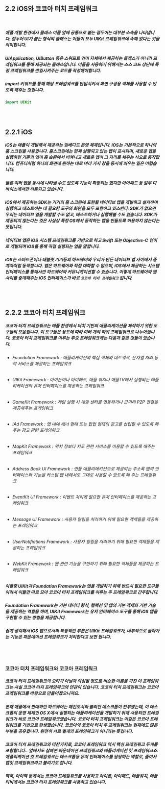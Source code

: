 ## 2.2 iOS와 코코아 터치 프레임워크


<br>

##### 애플 개발 환경에서 클래스 이름 앞에 공통으로 붙는 접두어는 대부분 소속을 나타냅니다. 접두어 UI가 붙는 형식의 클래스는 이들이 모두 UIKit 프레임워크에 속해 있다는 것을 의미합니다.

##### UIApplication, UIButton 등은 스위프트 언어 자체에서 제공하는 클래스가 아니라 프레임워크를 통해 제공되는 클래스입니다. 이들을 사용하기 위해서는 소스 코드 상단에 특정 프레임워크를 반입시켜주는 코드를 작성해야합니다.
##### import 키워드를 통해 해당 프레임워크를 반입시켜서 화면 구성용 객체를 사용할 수 있도록 해주는 것입니다.
```Swift
import UIKit
```

<br>
<br>

## 2.2.1 iOS
##### iOS는 애플이 개발해서 제공하는 임베디드 운영 체제입니다. iOS는 기본적으로 하나의 홈 스크린을 사용합니다. 홈스크린에는 현재 실행되고 있는 앱이 표시되며, 새로운 앱을 실행하면 기존의 앱이 홈 슼릔에서 비켜나고 새로운 앱이 그 자리를 채우는 식으로 동작합니다. 컴퓨터처럼 하나의 화면에 원하는 대로 여러 가지 창을 동시에 띄우는 일은 어렵습니다.

##### 물론 여러 앱을 동시에 나타낼 수도 있도록 기능이 확장되는 했지만 아이패드 등 일부 디바이스에서만 허용되고 있습니다.

##### iOS에서 제공하는 SDK는 기기의 홈 스크린에 표현될 네이티브 앱을 개발하고 설치하여 실행하고 테스트하는 데 필요한 도구와 화면을 모두 포함하고 있스빈다. SDK가 없으면 우리는 네이티브 앱을 개발할 수도 없고, 테스트하거나 실행해볼 수도 없습니다. SDK가 제공되지 않는다는 것은 사실상 특정 OS에서 동작하는 앱을 만들도록 허용하지 않는다는 뜻입니다.

##### 네이티브 앱은 iOS 시스템 프레임워크를 기반으로 하고 Swift 또는 Objective-C 언어로 개발되며 iOS를 통해 직접 실행되는 앱을 말합니다.

##### iOS는 스마트폰이나 태블릿 기기등의 하드웨어와 우리가 만든 네이티브 앱 사이에서 중계자처럼 동작합니다. 앱은 하드웨어와 직접 대화할 수 없으며, iOS에서 제공하는 시스템 인터페이스를 통해서만 하드웨어와 커뮤니케이션할 수 있습니다. 이렇게 하드웨어와 앱 사이를 중계해주는 iOS 인터페이스가 바로 `코코아 터치 프레임워크` 입니다.

<br>
<br>

## 2.2.2 코코아 터치 프레임워크
##### 코코아 터치 프레임워크는 애플 환경에서 터치 기반의 애플리케이션을 제작하기 위한 도구들의 모음입니다. 이 도구들은 용도에 따라 여러 개의 하위 프레임워크로 나누어집니다. 코코아 터치 프레임워크를 이루는 주요 프레임워크에는 다음과 같은 것들이 있습니다.
- ###### Foundation Framework : 애플리케이션의 핵심 객체와 네트워크, 문자열 처리 등의 서비스를 제공하는 프레임워크
- ###### UIKit Framework : 아이폰이나 아이패드, 애플 워치나 애플TV에서 실행되는 애플리케이션의 유저 인터페이스를 제공하는 프레임워크
- ###### GameKit Framework : 게임 실행 시 게임 센터를 연동하거나 근거리 P2P 연결을 제공해주는 프레임워크
- ###### iAd Framework : 앱 내에 배너 형태 또는 팝업 형태의 광고를 삽입할 수 있도록 해 주는 광고 관련 프레임워크
- ###### MapKit Framework : 위치 정보다 지도 관련 서비스를 이용할 수 있도록 해주는 프레임워크
- ###### Address Book UI Framework : 번들 애플리에키션으로 제공되는 주소록 앱의 인터페이스와 기능을 커스텀 앱 내에서도 그대로 사용할 수 있도록 해 주는 프레임워크
- ###### EventKit UI Framework : 이벤트 처리에 필요한 유저 인터페이스를 제공하는 프레임워크
- ###### Message UI Framework : 사용자 알림을 처리하기 위해 필요한 객체들을 제공하는 프레임워크
- ###### UserNotifiations Framework : 사용자 알림을 처리하기 위해 필요한 객체들을 제공하는 프레임워크
- ###### WebKit Framework : 웹 관련 기능을 구현하기 위해 필요한 객체들을 제공하는 프레임워크

##### 이들중 UIKit과 Foundation Framework는 앱을 개발하기 위해 반드시 필요한 도구들이라서 이들만 따로 모아 코코아 터치 프레임워크를 이루는 주 프레임워크로 간주합니다.

##### Foundation Framework는 기본 데이터 형식, 컬렉션 및 앱의 기본 객체와 기반 기술을 제공하는 역할을 하며, UIKit Framework는 유저 인터페이스 도구를 통해 iOS 앱을 구현할 수 있는 방법을 제공합니다.

##### 쉽게 생각해서 iOS 앱으로서의 특징적인 부분은 UIKit 프레임워크가, 내부적으로 돌아가는 기능은 파운데이션 프레임워크가 처리한다고 보면 됩니다.


<br> 
<br> 

### 코코아 터치 프레임워크와 코코아 프레임워크
##### 코코아 터치 프레임워크의 오타가 아닐까 의심될 정도로 비슷한 이름을 가진 이 프레임워크는 사실 코코아 터치 프레임워크와 연관이 있습니다. 코코아 터치 프레임워크는 코코아 프레임워크를 바탕으로 만들어졌으니까요.

##### 본래 애플에서 판매하던 하드웨어는 매킨토시라 불리던 데스크톱이 전부였는데, 이 데스크톱의 운영 체제인 OS X에서 실행되는 애플리케이션을 개발하기 위해 사용되던 프레임워크가 바로 코코아 프레임워크였습니다. 코코아 터치 프레임워크는 이같은 코코아 프레임워크를 기반으로 탄생했습니다. 코코아와 코코아 터치 두 프레임워크는 현재에도 많은 부분을 공유합니다. 완전히 서로 별개의 프레임워크가 아니라는 뜻입니다.

##### 코코아 터치 프레임워크와 마찬가지로, 코코아 프레임워크 역시 핵심 프레임워크 두개를 포함합니다.. 앞에서도 살펴본 파운데이션 프레임워크와 애플리케이션 킷 프레임워크죠. 애플리케이션 킷 프레임워크는 데스크톱용 유저 인터페이스를 담당하는 역할로, 줄여서 앱킷 프레임워크라고 불리기도 합니다.

##### 맥북, 아이맥 등에서는 코코아 프레임워크를 사용하고 아이폰, 아이패드, 애플워치, 애플티비에서는 코코아 터치 프레임워크를 사용하고 있습니다.